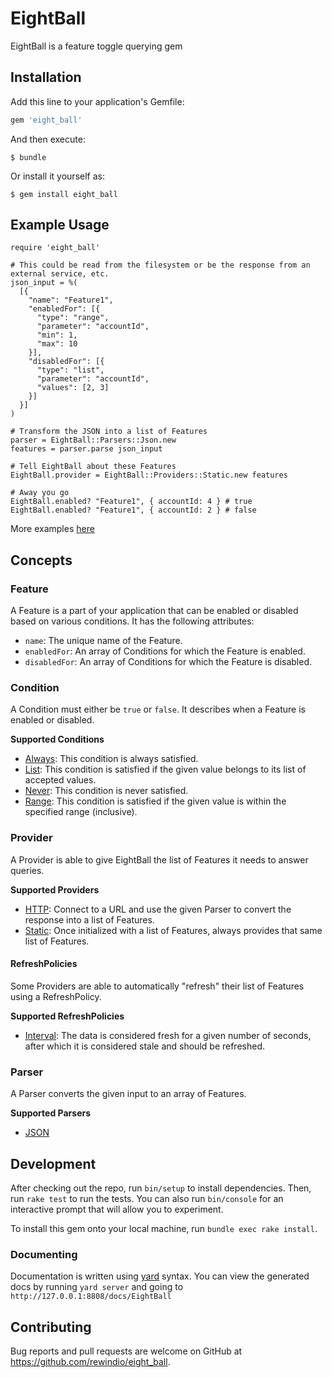 # EightBall

EightBall is a feature toggle querying gem

## Installation

Add this line to your application's Gemfile:

```ruby
gem 'eight_ball'
```

And then execute:

    $ bundle

Or install it yourself as:

    $ gem install eight_ball

## Example Usage
```
require 'eight_ball'

# This could be read from the filesystem or be the response from an external service, etc.
json_input = %(
  [{
    "name": "Feature1",
    "enabledFor": [{
      "type": "range",
      "parameter": "accountId",
      "min": 1,
      "max": 10
    }],
    "disabledFor": [{
      "type": "list",
      "parameter": "accountId",
      "values": [2, 3]
    }]
  }]
)

# Transform the JSON into a list of Features
parser = EightBall::Parsers::Json.new
features = parser.parse json_input

# Tell EightBall about these Features
EightBall.provider = EightBall::Providers::Static.new features

# Away you go
EightBall.enabled? "Feature1", { accountId: 4 } # true
EightBall.enabled? "Feature1", { accountId: 2 } # false
```

More examples [here](examples)

## Concepts

### Feature
A Feature is a part of your application that can be enabled or disabled based on various conditions. It has the following attributes:
- `name`: The unique name of the Feature.
- `enabledFor`: An array of Conditions for which the Feature is enabled.
- `disabledFor`: An array of Conditions for which the Feature is disabled.

### Condition
A Condition must either be `true` or `false`. It describes when a Feature is enabled or disabled.

**Supported Conditions**
- [Always](lib/eight_ball/conditions/always.rb):  This condition is always satisfied.
- [List](lib/eight_ball/conditions/list.rb): This condition is satisfied if the given value belongs to its list of accepted values.
- [Never](lib/eight_ball/conditions/never.rb): This condition is never satisfied.
- [Range](lib/eight_ball/conditions/range.rb): This condition is satisfied if the given value is within the specified range (inclusive).

### Provider
A Provider is able to give EightBall the list of Features it needs to answer queries.

**Supported Providers**
- [HTTP](lib/eight_ball/providers/http.rb): Connect to a URL and use the given Parser to convert the response into a list of Features.
- [Static](lib/eight_ball/providers/static.rb): Once initialized with a list of Features, always provides that same list of Features.

#### RefreshPolicies
Some Providers are able to automatically "refresh" their list of Features using a RefreshPolicy.

**Supported RefreshPolicies**
- [Interval](lib/eight_ball/providers/refresh_policies/interval.rb): The data is considered fresh for a given number of seconds, after which it is considered stale and should be refreshed.

### Parser
A Parser converts the given input to an array of Features.

**Supported Parsers**
- [JSON](lib/eight_ball/parsers/json.rb)

## Development

After checking out the repo, run `bin/setup` to install dependencies. Then, run `rake test` to run the tests. You can also run `bin/console` for an interactive prompt that will allow you to experiment.

To install this gem onto your local machine, run `bundle exec rake install`.

### Documenting
Documentation is written using [yard](https://yardoc.org/) syntax. You can view the generated docs by running `yard server` and going to `http://127.0.0.1:8808/docs/EightBall`

## Contributing

Bug reports and pull requests are welcome on GitHub at https://github.com/rewindio/eight_ball.
